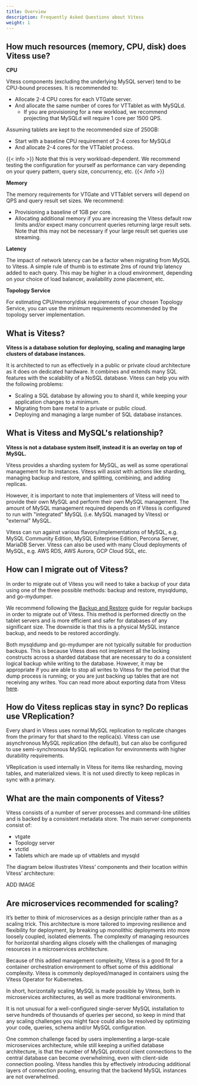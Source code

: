 ```yaml
---
title: Overview
description: Frequently Asked Questions about Vitess
weight: 1
---
```


## How much resources (memory, CPU, disk) does Vitess use?

**CPU**

Vitess components (excluding the underlying MySQL server) tend to be CPU-bound processes. It is recommended to: 

* Allocate 2-4 CPU cores for each VTGate server. 
* And allocate the same number of cores for VTTablet as with MySQLd. 
	* If you are provisioning for a new workload, we recommend projecting that MySQLd will require 1 core per 1500 QPS.

Assuming tablets are kept to the recommended size of 250GB:
* Start with a baseline CPU requirement of 2-4 cores for MySQLd 
* And allocate 2-4 cores for the VTTablet process.

{{< info >}}
Note that this is very workload-dependent. We recommend testing the configuration for yourself as performance can vary depending on your query pattern, query size, concurrency, etc.
{{< /info >}}

**Memory**

The memory requirements for VTGate and VTTablet servers will depend on QPS and query result set sizes. We recommend:
* Provisioning a baseline of 1GB per core.
* Allocating additional memory if you are increasing the Vitess default row limits and/or expect many concurrent queries returning large result sets. Note that this may not be necessary if your large result set queries use streaming.

**Latency**

The impact of network latency can be a factor when migrating from MySQL to Vitess. A simple rule of thumb is to estimate 2ms of round trip latency added to each query.  This may be higher in a cloud environment, depending on your choice of load balancer, availability zone placement, etc.

**Topology Service**

For estimating CPU/memory/disk requirements of your chosen Topology Service, you can use the minimum requirements recommended by the topology server implementation.

## What is Vitess?

**Vitess is a database solution for deploying, scaling and managing large clusters of database instances.** 

It is architected to run as effectively in a public or private cloud architecture as it does on dedicated hardware. It combines and extends many SQL features with the scalability of a NoSQL database. Vitess can help you with the following problems:

* Scaling a SQL database by allowing you to shard it, while keeping your application changes to a minimum.
* Migrating from bare metal to a private or public cloud.
* Deploying and managing a large number of SQL database instances.

## What is Vitess and MySQL's relationship?

**Vitess is not a database system itself, instead it is an overlay on top of MySQL.**

Vitess provides a sharding system for MySQL, as well as some operational management for its instances. Vitess will assist with actions like sharding, managing backup and restore, and splitting, combining, and adding replicas. 

However, it is important to note that implementers of Vitess will need to provide their own MySQL and perform their own MySQL management.  The amount of MySQL management required depends on if Vitess is configured to run with "integrated" MySQL (i.e. MySQL managed by Vitess) or "external" MySQL.

Vitess can run against various flavors/implementations of MySQL, e.g. MySQL Community Edition, MySQL Enterprise Edition, Percona Server, MariaDB Server.  Vitess can also be used with many Cloud deployments of MySQL, e.g. AWS RDS, AWS Aurora, GCP Cloud SQL, etc.

## How can I migrate out of Vitess? 

In order to migrate out of Vitess you will need to take a backup of your data using one of the three possible methods: backup and restore, mysqldump, and go-mydumper.

We recommend following the [Backup and Restore](https://vitess.io/docs/user-guides/operating-vitess/backup-and-restore/) guide for regular backups in order to migrate out of Vitess. This method is performed directly on the tablet servers and is more efficient and safer for databases of any significant size. The downside is that this is a physical MySQL instance backup, and needs to be restored accordingly.

Both mysqldump and go-mydumper are not typically suitable for production backups. This is because Vitess does not implement all the locking constructs across a sharded database that are necessary to do a consistent logical backup while writing to the database.  However, it may be appropriate if you are able to stop all writes to Vitess for the period that the dump process is running;  or you are just backing up tables that are not receiving any writes. You can read more about exporting data from Vitess [here](https://vitess.io/docs/user-guides/configuration-basic/exporting-data/).

## How do Vitess replicas stay in sync? Do replicas use VReplication?

Every shard in Vitess uses normal MySQL replication to replicate changes from the primary for that shard to the replica(s). Vitess can use asynchronous MySQL replication (the default), but can also be configured to use semi-synchronous MySQL replication for environments with higher durability requirements.

VReplication is used internally in Vitess for items like resharding, moving tables, and materialized views. It is not used directly to keep replicas in sync with a primary.

## What are the main components of Vitess? 

Vitess consists of a number of server processes and command-line utilities and is backed by a consistent metadata store. The main server components consist of: 

* vtgate
* Topology server 
* vtctld 
* Tablets which are made up of vttablets and mysqld

The diagram below illustrates Vitess’ components and their location within Vitess’ architecture:

ADD IMAGE

## Are microservices recommended for scaling? 

It’s better to think of microservices as a design principle rather than as a scaling trick. This architecture is more tailored to improving resilience and flexibility for deployment, by breaking up monolithic deployments into more loosely coupled, isolated elements. The complexity of managing resources for horizontal sharding aligns closely with the challenges of managing resources in a microservices architecture.

Because of this added management complexity, Vitess is a good fit for a container orchestration environment to offset some of this additional complexity. Vitess is commonly deployed/managed in containers using the Vitess Operator for Kubernetes.

In short, horizontally scaling MySQL is made possible by Vitess, both in microservices architectures, as well as more traditional environments.

It is not unusual for a well-configured single-server MySQL installation to serve hundreds of thousands of queries per second, so keep in mind that any scaling challenges you might face could also be resolved by optimizing your code, queries, schema and/or MySQL configuration.

One common challenge faced by users implementing a large-scale microservices architecture, while still keeping a unified database architecture, is that the number of MySQL protocol client connections to the central database can become overwhelming, even with client-side connection pooling.  Vitess handles this by effectively introducing additional layers of connection pooling, ensuring that the backend MySQL instances are not overwhelmed.